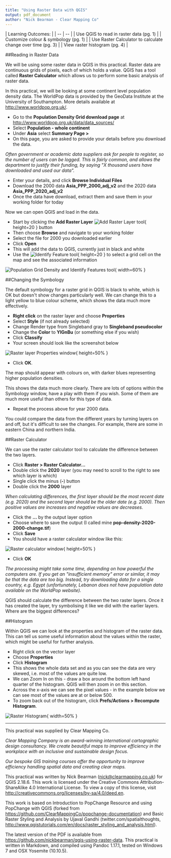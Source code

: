 ```yaml
---
title: "Using Raster Data with QGIS"
output: pdf_document
author: "Nick Bearman - Clear Mapping Co"
---
```


<!-- complied with pandoc -V geometry:margin=0.8in workbook.md -s -o workbook.pdf -->
<!-- also compilable within RStudio -->

| Learning Outcomes: |
| -- | -- |
| Use QGIS to read in raster data (pg. 1)  | 
| Customize colour & symbology (pg. 1)  | 
| Use Raster Calculator to calculate change over time (pg. 3) |
| View raster histogram (pg. 4) |
<!-- Tables have a max line length, if it is too long, the table gets shrunk -->


##Reading in Raster Data

We will be using some raster data in QGIS in this practical. Raster data are continuous grids of pixels, each of which holds a value. QGIS has a tool called **Raster Calculator** which allows us to perform some basic analysis of raster data. 

In this practical, we will be looking at some continent level population density data. The WorldPop data is provided by the GeoData Institute at the University of Southampton. More details available at 
http://www.worldpop.org.uk/. 

- Go to the **Population Density Grid download page** at http://www.worldpop.org.uk/data/data_sources/ 
- Select **Population - whole continent** 
- Under **Asia** select **Summary Page >** 
- On this page, you are asked to provide your details before you download the data. 

*Often government or academic data suppliers ask for people to register, so the number of users can be logged. This is fairly common, and allows the department to justify their funding, by saying "X thousand users have downloaded and used our data".* 

- Enter your details, and click **Browse Individual Files** 
- Download the 2000 data **Asia_PPP_2000_adj_v2** and the 2020 data **Asia_PPP_2020_adj_v2** 
- Once the data have download, extract them and save them in your working folder for today 

Now we can open QGIS and load in the data. 

- Start by clicking the **Add Raster Layer** ![Add Raster Layer tool](images/add-raster.png){ height=20 } button 
- Then choose **Browse** and navigate to your working folder 
- Select the file for 2000 you downloaded earlier
- Click **Open** 
- This will add the data to QGIS, currently just in black and white 
- Use the ![Identify Feature tool](images/identify-feature.png){ height=20 } to select a grid cell on the map and see the associated information 

![Population Grid Density and Identify Features tool](images/data-screenshot.png){ width=60% }

##Changing the Symbology

The default symbology for a raster grid in QGIS is black to white, which is OK but doesn't show changes particularly well. We can change this to a light yellow to blue colour scheme, which shows the data much more effectively. 

- **Right click** on the raster layer and choose **Properties** 
- Select **Style** (if not already selected) 
- Change Render type from Singleband gray to **Singleband pseudocolor** 
- Change the **Color** to **YlGnBu** (or something else if you wish) 
- Click **Classify** 
- Your screen should look like the screenshot below 

![Raster layer Properties window](images/raster-layer-properties-style.png){ height=50% }

- Click **OK**. 

The map should appear with colours on, with darker blues representing higher population densities. 

This shows the data much more clearly. There are lots of options within the Symbology window, have a play with them if you wish. Some of them are much more useful than others for this type of data. 

- Repeat the process above for year 2000 data. 

You could compare the data from the different years by turning layers on and off, but it's difficult to see the changes. For example, there are some in eastern China and northern India.


##Raster Calculator

We can use the raster calculator tool to calculate the difference between the two layers. 

- Click **Raster > Raster Calculator...** 
- Double click the **2020** layer (you may need to scroll to the right to see which layer is which) 
- Single click the minus (**-**) button 
- Double click the **2000** layer 

*When calculating differences, the first layer should be the most recent date (e.g. 2020) and the second layer should be the older date (e.g. 2000). Then positive values are increases and negative values are decreases.* 

- Click the **...** by the output layer option 
- Choose where to save the output (I called mine **pop-density-2020-2000-change.tif**) 
- Click **Save** 
- You should have a raster calculator window like this: 

![Raster calculator window](images/raster-calculator.png){ height=50% }

- Click **OK** 

*The processing might take some time, depending on how powerful the computers are. If you get an "insufficient memory" error or similar, it may be that the data are too big. Instead, try downloading data for a single country, e.g. Egypt (unfortunately, Lebanon does not have population data available on the WorldPop website).*

QGIS should calculate the difference between the two raster layers. Once it has created the layer, try symbolising it like we did with the earlier layers. Where are the biggest differences?



##Histogram


Within QGIS we can look at the properties and histogram of the raster data. This can tell us some useful information about the values within the raster, which might be useful for further analysis. 

- Right click on the vector layer 
- Choose **Properties** 
- Click **Histogram** 
- This shows the whole data set and as you can see the data are very skewed, i.e. most of the values are quite low. 
- We can Zoom In on this - draw a box around the bottom left hand quarter of the histogram. QGIS will then zoom in on this section. 
- Across the x-axis we can see the pixel values - in the example below we can see most of the values are at or below 500. 
- To zoom back out of the histogram, click **Prefs/Actions > Recompute Histogram**. 

![Raster Histogram](images/raster-layer-properties-histogram.png){ width=50% }
  
    
    
    
    
-----------------------------------------------------------------------

This practical was supplied by Clear Mapping Co. 

*Clear Mapping Company is an award-winning international cartographic design consultancy. We create beautiful maps to improve efficiency in the workplace with an inclusive and sustainable design focus.*

*Our bespoke GIS training courses offer the opportunity to improve efficiency handling spatial data and creating clear maps.*


This practical was written by Nick Bearman (nick@clearmapping.co.uk) for QGIS 2.18.6. This work is licensed under the Creative Commons Attribution-ShareAlike 4.0 International License. To view a copy of this license, visit http://creativecommons.org/licenses/by-sa/4.0/deed.en.  

This work is based on Introduction to PopChange Resource and using PopChange with QGIS (forked from https://github.com/ClearMappingCo/popchange-documentation) and Basic Raster Styling and Analysis by Ujaval Gandhi (twitter.com/spatialthoughts, http://www.qgistutorials.com/en/docs/raster_styling_and_analysis.html). 


The latest version of the PDF is available from https://github.com/nickbearman/qgis-using-raster-data. This practical is written in Markdown, and compiled using Pandoc 1.17.1, tested on Windows 7 and OSX Yosemite (10.10.5).